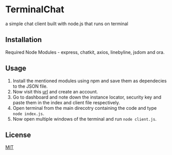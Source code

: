 # TerminalChat
a simple chat client built with node.js that runs on terminal

## Installation
Required Node Modules - express, chatkit, axios, linebyline, jsdom and ora.

## Usage
1. Install the mentioned modules using npm and save them as dependecies to the JSON file.
2. Now visit this [url](https://pusher.com/chatkit) and create an account.
3. Go to dashboard and note down the instance locator, security key and paste them in the index and client file respectively.
4. Open terminal from the main direcotry containing the code and type ```node index.js```.
5. Now open multiple windows of the terminal and run ```node client.js```.

## License
[MIT](https://github.com/itsknk/commandline-chat/blob/master/LICENSE)
